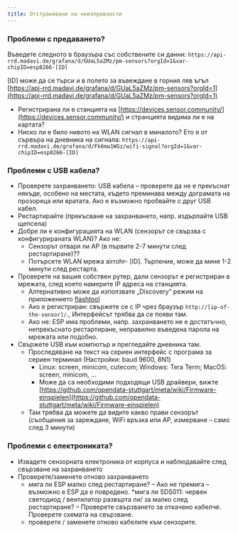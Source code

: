```yaml
---
title: Отстраняване на неизправности
---
```


### Проблеми с предаването?
Въведете следното в браузъра със собствените си данни:
`https://api-rrd.madavi.de/grafana/d/GUaL5aZMz/pm-sensors?orgId=1&var-chipID=esp8266-[ID]`

[ID] може да се търси и в полето за въвеждане в горния ляв ъгъл [https://api-rrd.madavi.de/grafana/d/GUaL5aZMz/pm-sensors?orgId=1](https://api-rrd.madavi.de/grafana/d/GUaL5aZMz/pm-sensors?orgId=1)

* Регистрирана ли е станцията на [https://devices.sensor.community/](https://devices.sensor.community/) и странцията видима ли е на картата?
* Ниско ли е било нивото на WLAN сигнал в миналото?
    Ето я от сървъра на дневника на сигнала: `https://api-rrd.madavi.de/grafana/d/Fk6mw1WGz/wifi-signal?orgId=1&var-chipID=esp8266-[ID]`
        

### Проблеми с USB кабела?
* Проверете захранването: USB кабела – проверете да не е прекъснат някъде, особено на местата, където преминава между дограмата на прозореца или вратата. Ако е възможно пробвайте с друг USB кабел.
* Рестартирайте (прекъсване на захранването, напр. издърпайте USB щепсела)
* Добре ли е конфигурацията на WLAN (сензорът се свързва с конфигурираната WLAN)? Ако не:
    * Сензорът отваря ли AP (в първите 2-7 минути след рестартиране)??
    * Потърсете WLAN мрежа airrohr- [ID]. Търпение, може да мине 1-2 минути след рестарта.
* Проверете на вашия собствен рутер, дали сензорът е регистриран в мрежата, след което намерите IP адреса на станцията. 
    * Алтернативно може да използвате „Discovery“ режим на приложението [flashtool](https://github.com/opendata-stuttgart/airrohr-firmware-flasher//)
    * Ако е регистриран: свържете се с IP чрез браузър `http://[ip-of-the-sensor]/`., Интерфейсът трябва да се появи там. 
    * Ако не: ESP има проблеми, напр. захранването не е достатъчно, непрекъснато рестартиране, неправилно въведена парола на мрежата или подобно.
* Свържете USB към компютър и прегледайте дневника там. 
    * Проследяване на текст на сериен интерфейс с програма за сериен терминал (Настройки: baud 9600, 8N1)
        * Linux: screen, minicom, cutecom; Windows: Tera Term; MacOS: screen, minicom, ...
        * Може да са необходими подходящи USB драйвери, вижте [https://github.com/opendata-stuttgart/meta/wiki/Firmware-einspielen](https://github.com/opendata-stuttgart/meta/wiki/Firmware-einspielen)                                                                                                                                                                                                                                                                                                                      
    * Там трябва да можете да видите какво прави сензорът (съобщения за зареждане, WiFi връзка или AP, измерване – само след 3 минути)

### Проблеми с електрониката?
* Извадете сензорната електроника от корпуса и наблюдавайте след свързване на захранването
* Проверете/заменете отново захранването
    * мига ли ESP малко след рестартиране? – Ако не премига – възможно е ESP да е повредено.
    *мига ли SDS011: червен светодиод / вентилатор развърта ли/ за малко след рестартиране? – Проверете свързването за откачено кабелче. Проверете схемата на свързване.
    * проверете / заменете отново кабелите към сензорите.
